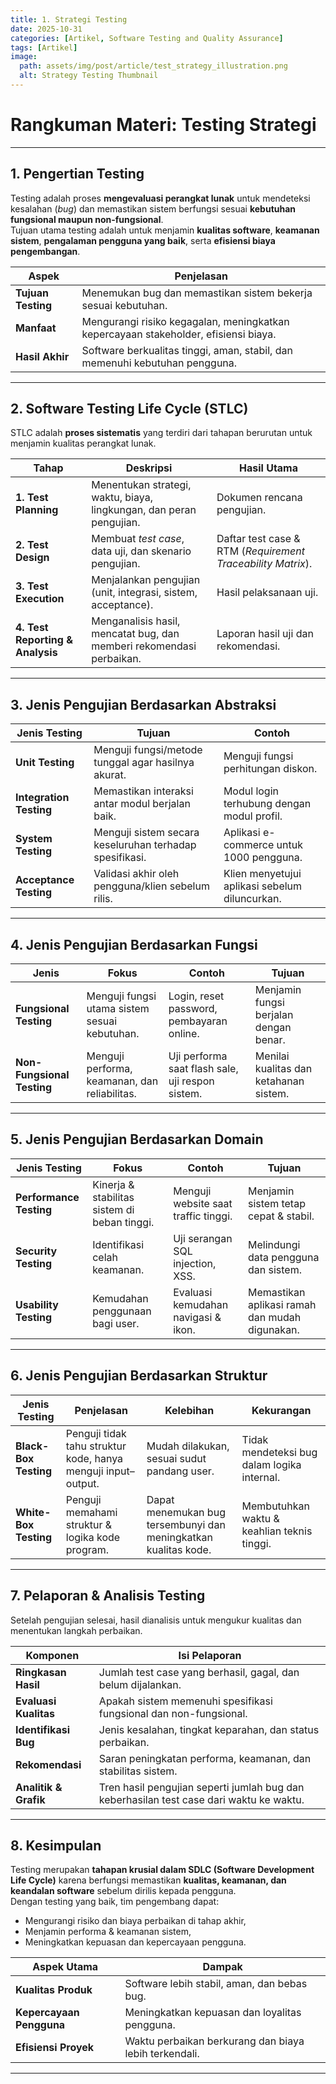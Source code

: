 ```yaml
---
title: 1. Strategi Testing
date: 2025-10-31
categories: [Artikel, Software Testing and Quality Assurance]
tags: [Artikel]
image:
  path: assets/img/post/article/test_strategy_illustration.png
  alt: Strategy Testing Thumbnail
---
```


# Rangkuman Materi: Testing Strategi
---

## 1. Pengertian Testing
Testing adalah proses **mengevaluasi perangkat lunak** untuk mendeteksi kesalahan (*bug*) dan memastikan sistem berfungsi sesuai **kebutuhan fungsional maupun non-fungsional**.  
Tujuan utama testing adalah untuk menjamin **kualitas software**, **keamanan sistem**, **pengalaman pengguna yang baik**, serta **efisiensi biaya pengembangan**.

| **Aspek**             | **Penjelasan**                                                                 |
|------------------------|--------------------------------------------------------------------------------|
| **Tujuan Testing**     | Menemukan bug dan memastikan sistem bekerja sesuai kebutuhan.                  |
| **Manfaat**            | Mengurangi risiko kegagalan, meningkatkan kepercayaan stakeholder, efisiensi biaya. |
| **Hasil Akhir**        | Software berkualitas tinggi, aman, stabil, dan memenuhi kebutuhan pengguna.    |

---

## 2. Software Testing Life Cycle (STLC)
STLC adalah **proses sistematis** yang terdiri dari tahapan berurutan untuk menjamin kualitas perangkat lunak.

| **Tahap**                       | **Deskripsi**                                                                  | **Hasil Utama**                            |
|---------------------------------|--------------------------------------------------------------------------------|--------------------------------------------|
| **1. Test Planning**            | Menentukan strategi, waktu, biaya, lingkungan, dan peran pengujian.            | Dokumen rencana pengujian.                |
| **2. Test Design**              | Membuat *test case*, data uji, dan skenario pengujian.                         | Daftar test case & RTM (*Requirement Traceability Matrix*). |
| **3. Test Execution**           | Menjalankan pengujian (unit, integrasi, sistem, acceptance).                   | Hasil pelaksanaan uji.                    |
| **4. Test Reporting & Analysis**| Menganalisis hasil, mencatat bug, dan memberi rekomendasi perbaikan.           | Laporan hasil uji dan rekomendasi.        |

---

## 3. Jenis Pengujian Berdasarkan Abstraksi

| **Jenis Testing**     | **Tujuan**                                                | **Contoh**                                      |
|------------------------|-----------------------------------------------------------|-------------------------------------------------|
| **Unit Testing**       | Menguji fungsi/metode tunggal agar hasilnya akurat.      | Menguji fungsi perhitungan diskon.              |
| **Integration Testing**| Memastikan interaksi antar modul berjalan baik.          | Modul login terhubung dengan modul profil.      |
| **System Testing**     | Menguji sistem secara keseluruhan terhadap spesifikasi.  | Aplikasi e-commerce untuk 1000 pengguna.        |
| **Acceptance Testing** | Validasi akhir oleh pengguna/klien sebelum rilis.        | Klien menyetujui aplikasi sebelum diluncurkan.  |

---

## 4. Jenis Pengujian Berdasarkan Fungsi

| **Jenis**               | **Fokus**                                      | **Contoh**                                   | **Tujuan**                               |
|--------------------------|------------------------------------------------|-----------------------------------------------|-------------------------------------------|
| **Fungsional Testing**   | Menguji fungsi utama sistem sesuai kebutuhan. | Login, reset password, pembayaran online.     | Menjamin fungsi berjalan dengan benar.    |
| **Non-Fungsional Testing**| Menguji performa, keamanan, dan reliabilitas. | Uji performa saat flash sale, uji respon sistem. | Menilai kualitas dan ketahanan sistem.   |

---

## 5. Jenis Pengujian Berdasarkan Domain

| **Jenis Testing**      | **Fokus**                              | **Contoh**                                      | **Tujuan**                                      |
|-------------------------|-----------------------------------------|-------------------------------------------------|-------------------------------------------------|
| **Performance Testing** | Kinerja & stabilitas sistem di beban tinggi. | Menguji website saat traffic tinggi.            | Menjamin sistem tetap cepat & stabil.           |
| **Security Testing**    | Identifikasi celah keamanan.           | Uji serangan SQL injection, XSS.                | Melindungi data pengguna dan sistem.            |
| **Usability Testing**   | Kemudahan penggunaan bagi user.        | Evaluasi kemudahan navigasi & ikon.             | Memastikan aplikasi ramah dan mudah digunakan.  |

---

## 6. Jenis Pengujian Berdasarkan Struktur

| **Jenis Testing**     | **Penjelasan**                                                  | **Kelebihan**                                         | **Kekurangan**                                       |
|------------------------|----------------------------------------------------------------|--------------------------------------------------------|------------------------------------------------------|
| **Black-Box Testing**  | Penguji tidak tahu struktur kode, hanya menguji input–output. | Mudah dilakukan, sesuai sudut pandang user.            | Tidak mendeteksi bug dalam logika internal.          |
| **White-Box Testing**  | Penguji memahami struktur & logika kode program.              | Dapat menemukan bug tersembunyi dan meningkatkan kualitas kode. | Membutuhkan waktu & keahlian teknis tinggi.         |

---

## 7. Pelaporan & Analisis Testing
Setelah pengujian selesai, hasil dianalisis untuk mengukur kualitas dan menentukan langkah perbaikan.

| **Komponen**         | **Isi Pelaporan**                                                                 |
|-----------------------|-----------------------------------------------------------------------------------|
| **Ringkasan Hasil**   | Jumlah test case yang berhasil, gagal, dan belum dijalankan.                     |
| **Evaluasi Kualitas** | Apakah sistem memenuhi spesifikasi fungsional dan non-fungsional.                |
| **Identifikasi Bug**  | Jenis kesalahan, tingkat keparahan, dan status perbaikan.                        |
| **Rekomendasi**       | Saran peningkatan performa, keamanan, dan stabilitas sistem.                     |
| **Analitik & Grafik** | Tren hasil pengujian seperti jumlah bug dan keberhasilan test case dari waktu ke waktu. |

---

## 8. Kesimpulan
Testing merupakan **tahapan krusial dalam SDLC (Software Development Life Cycle)** karena berfungsi memastikan **kualitas, keamanan, dan keandalan software** sebelum dirilis kepada pengguna.  
Dengan testing yang baik, tim pengembang dapat:

- Mengurangi risiko dan biaya perbaikan di tahap akhir,  
- Menjamin performa & keamanan sistem,  
- Meningkatkan kepuasan dan kepercayaan pengguna.

| **Aspek Utama**        | **Dampak**                                                |
|-------------------------|-----------------------------------------------------------|
| **Kualitas Produk**     | Software lebih stabil, aman, dan bebas bug.              |
| **Kepercayaan Pengguna**| Meningkatkan kepuasan dan loyalitas pengguna.           |
| **Efisiensi Proyek**    | Waktu perbaikan berkurang dan biaya lebih terkendali.   |

---
